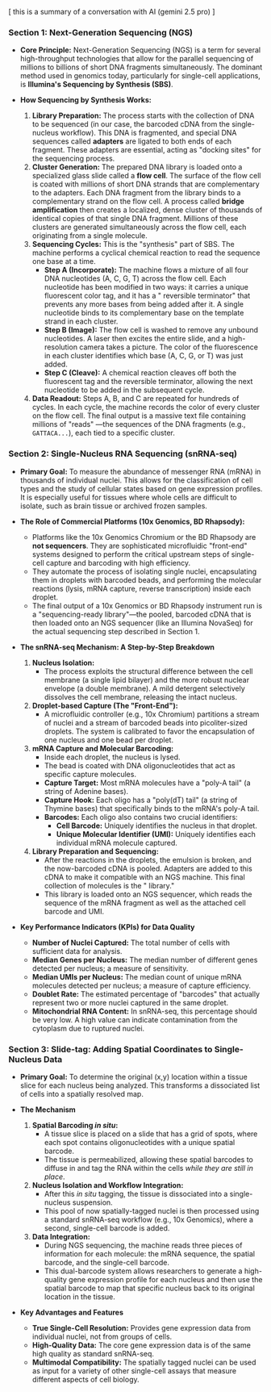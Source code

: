 [ this is a summary of a conversation with AI (gemini 2.5 pro) ]


### Section 1: Next-Generation Sequencing (NGS)

* **Core Principle:** Next-Generation Sequencing (NGS) is a term for several high-throughput technologies that allow for
  the parallel sequencing of millions to billions of short DNA fragments simultaneously. The dominant method used in
  genomics today, particularly for single-cell applications, is **Illumina's Sequencing by Synthesis (SBS)**.

* **How Sequencing by Synthesis Works:**
    1. **Library Preparation:** The process starts with the collection of DNA to be sequenced (in our case, the barcoded
       cDNA from the single-nucleus workflow). This DNA is fragmented, and special DNA sequences called **adapters** are
       ligated to both ends of each fragment. These adapters are essential, acting as "docking sites" for the sequencing
       process.
    2. **Cluster Generation:** The prepared DNA library is loaded onto a specialized glass slide called a **flow cell**.
       The surface of the flow cell is coated with millions of short DNA strands that are complementary to the adapters.
       Each DNA fragment from the library binds to a complementary strand on the flow cell. A process called **bridge
       amplification** then creates a localized, dense cluster of thousands of identical copies of that single DNA
       fragment. Millions of these clusters are generated simultaneously across the flow cell, each originating from a
       single molecule.
    3. **Sequencing Cycles:** This is the "synthesis" part of SBS. The machine performs a cyclical chemical reaction to
       read the sequence one base at a time.
        * **Step A (Incorporate):** The machine flows a mixture of all four DNA nucleotides (A, C, G, T) across the flow
          cell. Each nucleotide has been modified in two ways: it carries a unique fluorescent color tag, and it has a "
          reversible terminator" that prevents any more bases from being added after it. A single nucleotide binds to
          its complementary base on the template strand in each cluster.
        * **Step B (Image):** The flow cell is washed to remove any unbound nucleotides. A laser then excites the entire
          slide, and a high-resolution camera takes a picture. The color of the fluorescence in each cluster identifies
          which base (A, C, G, or T) was just added.
        * **Step C (Cleave):** A chemical reaction cleaves off both the fluorescent tag and the reversible terminator,
          allowing the next nucleotide to be added in the subsequent cycle.
    4. **Data Readout:** Steps A, B, and C are repeated for hundreds of cycles. In each cycle, the machine records the
       color of every cluster on the flow cell. The final output is a massive text file containing millions of "reads"
       —the sequences of the DNA fragments (e.g., `GATTACA...`), each tied to a specific cluster.

### Section 2: Single-Nucleus RNA Sequencing (snRNA-seq)

* **Primary Goal:** To measure the abundance of messenger RNA (mRNA) in thousands of individual nuclei. This allows for
  the classification of cell types and the study of cellular states based on gene expression profiles. It is especially
  useful for tissues where whole cells are difficult to isolate, such as brain tissue or archived frozen samples.

* **The Role of Commercial Platforms (10x Genomics, BD Rhapsody):**
    * Platforms like the 10x Genomics Chromium or the BD Rhapsody are **not sequencers**. They are sophisticated
      microfluidic "front-end" systems designed to perform the critical upstream steps of single-cell capture and
      barcoding with high efficiency.
    * They automate the process of isolating single nuclei, encapsulating them in droplets with barcoded beads, and
      performing the molecular reactions (lysis, mRNA capture, reverse transcription) inside each droplet.
    * The final output of a 10x Genomics or BD Rhapsody instrument run is a "sequencing-ready library"—the pooled,
      barcoded cDNA that is then loaded onto an NGS sequencer (like an Illumina NovaSeq) for the actual sequencing step
      described in Section 1.

* **The snRNA-seq Mechanism: A Step-by-Step Breakdown**
    1. **Nucleus Isolation:**
        * The process exploits the structural difference between the cell membrane (a single lipid bilayer) and the more
          robust nuclear envelope (a double membrane). A mild detergent selectively dissolves the cell membrane,
          releasing the intact nucleus.
    2. **Droplet-based Capture (The "Front-End"):**
        * A microfluidic controller (e.g., 10x Chromium) partitions a stream of nuclei and a stream of barcoded beads
          into picoliter-sized droplets. The system is calibrated to favor the encapsulation of one nucleus and one bead
          per droplet.
    3. **mRNA Capture and Molecular Barcoding:**
        * Inside each droplet, the nucleus is lysed.
        * The bead is coated with DNA oligonucleotides that act as specific capture molecules.
        * **Capture Target:** Most mRNA molecules have a "poly-A tail" (a string of Adenine bases).
        * **Capture Hook:** Each oligo has a "poly(dT) tail" (a string of Thymine bases) that specifically binds to the
          mRNA's poly-A tail.
        * **Barcodes:** Each oligo also contains two crucial identifiers:
            * **Cell Barcode:** Uniquely identifies the nucleus in that droplet.
            * **Unique Molecular Identifier (UMI):** Uniquely identifies each individual mRNA molecule captured.
    4. **Library Preparation and Sequencing:**
        * After the reactions in the droplets, the emulsion is broken, and the now-barcoded cDNA is pooled. Adapters are
          added to this cDNA to make it compatible with an NGS machine. This final collection of molecules is the "
          library."
        * This library is loaded onto an NGS sequencer, which reads the sequence of the mRNA fragment as well as the
          attached cell barcode and UMI.

* **Key Performance Indicators (KPIs) for Data Quality**
    * **Number of Nuclei Captured:** The total number of cells with sufficient data for analysis.
    * **Median Genes per Nucleus:** The median number of different genes detected per nucleus; a measure of sensitivity.
    * **Median UMIs per Nucleus:** The median count of unique mRNA molecules detected per nucleus; a measure of capture
      efficiency.
    * **Doublet Rate:** The estimated percentage of "barcodes" that actually represent two or more nuclei captured in
      the same droplet.
    * **Mitochondrial RNA Content:** In snRNA-seq, this percentage should be very low. A high value can indicate
      contamination from the cytoplasm due to ruptured nuclei.

### Section 3: Slide-tag: Adding Spatial Coordinates to Single-Nucleus Data

* **Primary Goal:** To determine the original (x,y) location within a tissue slice for each nucleus being analyzed. This
  transforms a dissociated list of cells into a spatially resolved map.

* **The Mechanism**
    1. **Spatial Barcoding *in situ*:**
        * A tissue slice is placed on a slide that has a grid of spots, where each spot contains oligonucleotides with a
          unique spatial barcode.
        * The tissue is permeabilized, allowing these spatial barcodes to diffuse in and tag the RNA within the cells
          *while they are still in place*.
    2. **Nucleus Isolation and Workflow Integration:**
        * After this *in situ* tagging, the tissue is dissociated into a single-nucleus suspension.
        * This pool of now spatially-tagged nuclei is then processed using a standard snRNA-seq workflow (e.g., 10x
          Genomics), where a second, single-cell barcode is added.
    3. **Data Integration:**
        * During NGS sequencing, the machine reads three pieces of information for each molecule: the mRNA sequence, the
          spatial barcode, and the single-cell barcode.
        * This dual-barcode system allows researchers to generate a high-quality gene expression profile for each
          nucleus and then use the spatial barcode to map that specific nucleus back to its original location in the
          tissue.

* **Key Advantages and Features**
    * **True Single-Cell Resolution:** Provides gene expression data from individual nuclei, not from groups of cells.
    * **High-Quality Data:** The core gene expression data is of the same high quality as standard snRNA-seq.
    * **Multimodal Compatibility:** The spatially tagged nuclei can be used as input for a variety of other single-cell
      assays that measure different aspects of cell biology.